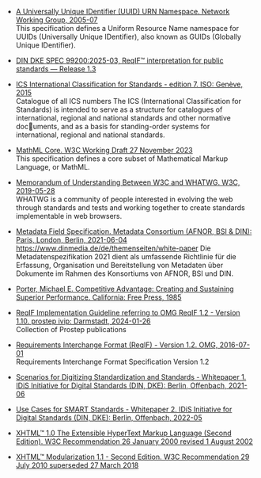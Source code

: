 - [A Universally Unique IDentifier (UUID) URN Namespace. Network Working Group, 2005-07](https://datatracker.ietf.org/doc/html/rfc4122/)  
This specification defines a Uniform Resource Name namespace for UUIDs (Universally Unique IDentifier), also known as GUIDs (Globally Unique IDentifier).

- [DIN DKE SPEC 99200:2025-03, ReqIF™ interpretation for public standards — Release 1.3](https://www.dinmedia.de/en/technical-rule/din-dke-spec-99200/389211467)  

- [ICS International Classification for Standards - edition 7. ISO: Genève, 2015](https://www.iso.org/files/live/sites/isoorg/files/archive/pdf/en/international_classification_for_standards.pdf)  
Catalogue of all ICS numbers
The ICS (International Classification for Standards) is intended to serve as a structure for catalogues of international, regional and national standards and other normative documents, and as a basis for standing-order systems for international, regional and national standards.

- [MathML Core. W3C Working Draft 27 November 2023](https://www.w3.org/TR/mathml-core/)  
This specification defines a core subset of Mathematical Markup Language, or MathML.

- [Memorandum of Understanding Between W3C and WHATWG. W3C, 2019-05-28](https://www.w3.org/2019/04/WHATWG-W3C-MOU.html)  
WHATWG is a community of people interested in evolving the web through standards and tests and working together to create standards implementable in web browsers.

- [Metadata Field Specification. Metadata Consortium (AFNOR, BSI & DIN): Paris, London, Berlin, 2021-06-04](https://www.dinmedia.de/de/metadatenfelder-spezifikation)  
https://www.dinmedia.de/de/themenseiten/white-paper
Die Metadatenspezifikation 2021 dient als umfassende Richtlinie für die Erfassung, Organisation und Bereitstellung von Metadaten über Dokumente im Rahmen des Konsortiums von AFNOR, BSI und DIN.

- [Porter, Michael E. Competitive Advantage: Creating and Sustaining Superior Performance. California: Free Press, 1985](https://www.hbs.edu/faculty/Pages/item.aspx?num=193)  

- [ReqIF Implementation Guideline referring to OMG ReqIF 1.2 - Version 1.10. prostep ivip: Darmstadt, 2024-01-26](https://www.prostep.org/en/medialibrary/publications)  
Collection of Prostep publications

- [Requirements Interchange Format (ReqIF) - Version 1.2. OMG, 2016-07-01](https://www.omg.org/spec/ReqIF/1.2/)  
Requirements Interchange Format Specification Version 1.2

- [Scenarios for Digitizing Standardization and Standards - Whitepaper 1. IDiS Initiative for Digital Standards (DIN, DKE): Berlin, Offenbach, 2021-06](https://www.dke.de/idis/medien)  

- [Use Cases for SMART Standards - Whitepaper 2. IDiS Initiative for Digital Standards (DIN, DKE): Berlin, Offenbach, 2022-05](https://www.dke.de/idis/medien)  

- [XHTML™ 1.0 The Extensible HyperText Markup Language (Second Edition). W3C Recommendation 26 January 2000 revised 1 August 2002](https://www.w3.org/TR/xhtml1/)  

- [XHTML™ Modularization 1.1 - Second Edition. W3C Recommendation 29 July 2010 superseded 27 March 2018](https://www.w3.org/TR/xhtml-modularization/)
